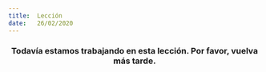 ```yaml
---
title:  Lección
date:   26/02/2020
---
```


### <center>Todavía estamos trabajando en esta lección. Por favor, vuelva más tarde.</center>